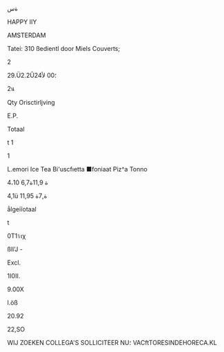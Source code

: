 ةس

HAPPY
ΙΙΥ

AMSTERDAM

Tatei: 310
ßedientl door Miels
Couverts;

2

29.Ü2.2Û24؛00
لأ

2น

Qty Orisctirljving

E.P.

Totaal

t
1

1

L.emori Ice Tea
Bi'uscfıetta ■foniaat
Pìz^a Tonno

4،10
6,7ة
11,9ة

4,1ü
ة,7ة
11,95

ẳlgeiĩotaal

t

0Τ1١ιχ

ßll'J -

Excl.

1اا0ا.

9.00Χ

l.öß

20.92

22,SO

WIJ ZOEKEN COLLEGA'S
SOLLICITEER NU؛
VACftTORESINDEHORECA.KL

